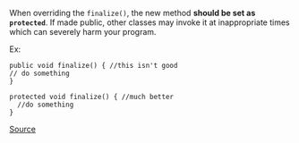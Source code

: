 When overriding the `finalize()`, the new method **should be set as `protected`**. If made public, other classes may invoke it at inappropriate times which can severely harm your program.

Ex:

```
public void finalize() { //this isn't good
// do something
}

protected void finalize() { //much better
  //do something
}
```

[Source](http://pmd.sourceforge.net/pmd-5.3.2/pmd-java/rules/java/finalizers.html#FinalizeShouldBeProtected)
